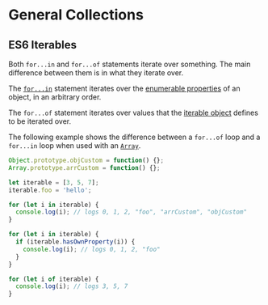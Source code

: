 # General Collections

## ES6 Iterables

Both `for...in` and `for...of` statements iterate over something. The main difference between them is in what they iterate over.

The [`for...in`](https://developer.mozilla.org/en-US/docs/Web/JavaScript/Reference/Statements/for...in) statement iterates over the [enumerable properties](https://developer.mozilla.org/en-US/docs/Web/JavaScript/Enumerability_and_ownership_of_properties) of an object, in an arbitrary order.

The `for...of` statement iterates over values that the [iterable object](https://developer.mozilla.org/en-US/docs/Web/JavaScript/Guide/Iterators_and_Generators#Iterables) defines to be iterated over.

The following example shows the difference between a `for...of` loop and a `for...in` loop when used with an [`Array`](https://developer.mozilla.org/en-US/docs/Web/JavaScript/Reference/Global_Objects/Array).

```js
Object.prototype.objCustom = function() {}; 
Array.prototype.arrCustom = function() {};

let iterable = [3, 5, 7];
iterable.foo = 'hello';

for (let i in iterable) {
  console.log(i); // logs 0, 1, 2, "foo", "arrCustom", "objCustom"
}

for (let i in iterable) {
  if (iterable.hasOwnProperty(i)) {
    console.log(i); // logs 0, 1, 2, "foo"
  }
}

for (let i of iterable) {
  console.log(i); // logs 3, 5, 7
}
```